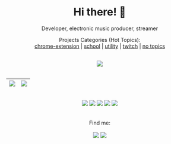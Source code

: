 <div align="center">
   <h1>Hi there! 👋</h1>
   <p>Developer, electronic music producer, streamer</p>
   <p>
      Projects Categories (Hot Topics):</br>
      <a href="https://github.com/search?q=user%3Ajeanmichelmorin+chrome-extension">chrome-extension</a> | 
      <a href="https://github.com/search?q=user%3Ajeanmichelmorin+school">school</a> | 
      <a href="https://github.com/search?q=user%3Ajeanmichelmorin+utility">utility</a> | 
      <a href="https://github.com/search?q=user%3Ajeanmichelmorin+twitch">twitch</a> | 
      <a href="https://github.com/search?q=topics%3A0+user%3Ajeanmichelmorin&type=Repositories&ref=advsearch&l=&l=">no topics</a>
   </p></br>
   <img src="https://img.shields.io/badge/views-5.7k-blue?style=flat-square"/>
   
   </br>
   </br>
   
   <img src="https://github-readme-stats.vercel.app/api?username=jeanmichelmorin&bg_color=30,e96443,904e95&title_color=fff&text_color=fff"/>            |  <img src="https://github-readme-stats.vercel.app/api/top-langs/?username=jeanmichelmorin&bg_color=30,e96443,904e95&title_color=fff&text_color=fff&layout=compact"/>
   :-------------------------:|:-------------------------:
   
<!--
   Solarized dark             |  Solarized Ocean
   :-------------------------:|:-------------------------:
   ![](https://github-readme-stats.vercel.app/api?username=jeanmichelmorin&bg_color=30,e96443,904e95&title_color=fff&text_color=fff)  |  ![](https://github-readme-stats.vercel.app/api/top-langs/?username=jeanmichelmorin&bg_color=30,e96443,904e95&title_color=fff&text_color=fff&layout=compact") 
-->
   
</div>

</br>
<!--
<div align="center">
   <a href="#">
      <img src="https://github-readme-stats.vercel.app/api?username=jeanmichelmorin&bg_color=30,e96443,904e95&title_color=fff&text_color=fff" />
     <img src="https://github-profile-summary-cards.vercel.app/api/cards/profile-details?username=jeanmichelmorin&theme=vue"/>
   </a>
   </br>
   </br>
   <a href="#">
     <img src="https://github-readme-stats.vercel.app/api/top-langs/?username=jeanmichelmorin&bg_color=30,e96443,904e95&title_color=fff&text_color=fff&layout=compact" />
   </a>
</div>
-->


<div align="center">
   <img src="https://img.shields.io/badge/Visual_Studio-5C2D91?style=for-the-badge&logo=visual%20studio&logoColor=white"/>
   <img src="https://img.shields.io/badge/Visual_Studio_Code-0078D4?style=for-the-badge&logo=visual%20studio%20code&logoColor=white"/>
   <img src="https://img.shields.io/badge/IntelliJIDEA-000000.svg?style=for-the-badge&logo=intellij-idea&logoColor=white"/>
   <img src="https://img.shields.io/badge/Eclipse-2C2255?style=for-the-badge&logo=eclipse&logoColor=white"/>
   <img src="https://img.shields.io/badge/sublime_text-%23575757.svg?&style=for-the-badge&logo=sublime-text&logoColor=important"/>
</div>

</br>
</br>

<div align="center">
   Find me:</br></br>
   <a href="https://codepen.io/jeanmichelmorin"><img src="https://img.shields.io/badge/Codepen-000000?style=for-the-badge&logo=codepen&logoColor=white"/></a>
   <a href="https://stackoverflow.com/users/10903421/jean-michel-morin"><img src="https://img.shields.io/badge/Stack_Overflow-FE7A16?style=for-the-badge&logo=stack-overflow&logoColor=white"/></a>
</div>



<!--
**jeanmichelmorin/jeanmichelmorin** is a ✨ _special_ ✨ repository because its `README.md` (this file) appears on your GitHub profile.

Here are some ideas to get you started:

- 🔭 I’m currently working on ...
- 🌱 I’m currently learning ...
- 👯 I’m looking to collaborate on ...
- 🤔 I’m looking for help with ...
- 💬 Ask me about ...
- 📫 How to reach me: ...
- 😄 Pronouns: ...
- ⚡ Fun fact: ...
-->
